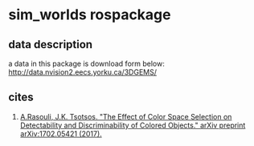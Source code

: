 # sim_worlds rospackage

## data description
a data in this package is download form below:
http://data.nvision2.eecs.yorku.ca/3DGEMS/

## cites
1. [A.Rasouli, J.K. Tsotsos. "The Effect of Color Space Selection on Detectability and Discriminability of Colored Objects." arXiv preprint arXiv:1702.05421 (2017).](https://arxiv.org/abs/1702.05421)

